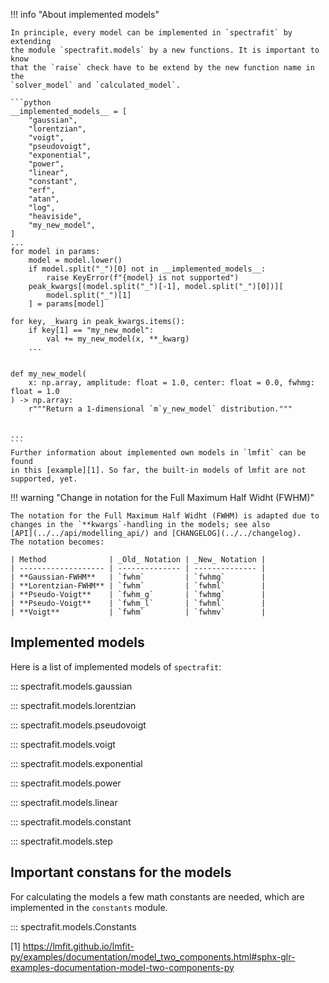 !!! info "About implemented models"

    In principle, every model can be implemented in `spectrafit` by extending
    the module `spectrafit.models` by a new functions. It is important to know
    that the `raise` check have to be extend by the new function name in the
    `solver_model` and `calculated_model`.

    ```python
    __implemented_models__ = [
        "gaussian",
        "lorentzian",
        "voigt",
        "pseudovoigt",
        "exponential",
        "power",
        "linear",
        "constant",
        "erf",
        "atan",
        "log",
        "heaviside",
        "my_new_model",
    ]
    ...
    for model in params:
        model = model.lower()
        if model.split("_")[0] not in __implemented_models__:
            raise KeyError(f"{model} is not supported")
        peak_kwargs[(model.split("_")[-1], model.split("_")[0])][
            model.split("_")[1]
        ] = params[model]

    for key, _kwarg in peak_kwargs.items():
        if key[1] == "my_new_model":
            val += my_new_model(x, **_kwarg)
        ...


    def my_new_model(
        x: np.array, amplitude: float = 1.0, center: float = 0.0, fwhmg: float = 1.0
    ) -> np.array:
        r"""Return a 1-dimensional `m`y_new_model` distribution."""


    ...
    ```
    Further information about implemented own models in `lmfit` can be found
    in this [example][1]. So far, the built-in models of lmfit are not
    supported, yet.

!!! warning "Change in notation for the Full Maximum Half Widht (FWHM)"

    The notation for the Full Maximum Half Widht (FWHM) is adapted due to
    changes in the `**kwargs`-handling in the models; see also
    [API](../../api/modelling_api/) and [CHANGELOG](../../changelog).
    The notation becomes:

    | Method              | _Old_ Notation | _New_ Notation |
    | ------------------- | -------------- | -------------- |
    | **Gaussian-FWHM**   | `fwhm`         | `fwhmg`        |
    | **Lorentzian-FWHM** | `fwhm`         | `fwhml`        |
    | **Pseudo-Voigt**    | `fwhm_g`       | `fwhmg`        |
    | **Pseudo-Voigt**    | `fwhm_l`       | `fwhml`        |
    | **Voigt**           | `fwhm`         | `fwhmv`        |

## Implemented models

Here is a list of implemented models of `spectrafit`:

::: spectrafit.models.gaussian

::: spectrafit.models.lorentzian

::: spectrafit.models.pseudovoigt

::: spectrafit.models.voigt

::: spectrafit.models.exponential

::: spectrafit.models.power

::: spectrafit.models.linear

::: spectrafit.models.constant

::: spectrafit.models.step

## Important constans for the models

For calculating the models a few math constants are needed, which are
implemented in the `constants` module.

::: spectrafit.models.Constants

[1]
https://lmfit.github.io/lmfit-py/examples/documentation/model_two_components.html#sphx-glr-examples-documentation-model-two-components-py
